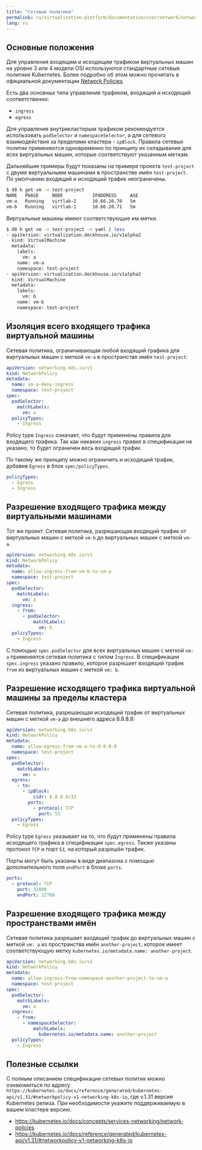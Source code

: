 ```yaml
---
title: "Сетевые политики"
permalink: ru/virtualization-platform/documentation/user/network/network-policies.html
lang: ru
---
```

## Основные положения
Для управления входящим и исходящим трафиком виртуальных машин на уровне 3 или 4 модели OSI используются стандартные сетевые политики Kubernetes. Более подробно об этом можно прочитать в официальной документации [Network Policies](https://kubernetes.io/docs/concepts/services-networking/network-policies/).  

Есть два основных типа управления трафиком, входящий и исходящий соответственно:
- `ingress`
- `egress`

Для управления внутрикластерым трафиком рекомендуется использовать `podSelector` и `namespaceSelector`, а для сетевого взаимодействия за пределами кластера - `ipBlock`.
Правила сетевых политик применяются одновременно по принципу их складывания для всех виртуальных машин, которые соответствуют указанным меткам.

Дальнейшие примеры будут показаны на примере проекта `test-project` с двумя виртуальными машинами в пространстве имён `test-project`. По умолчанию входящий и исходящий трафик неограничены.
```bash
$ d8 k get vm -n test-project
NAME   PHASE     NODE           IPADDRESS     AGE
vm-a   Running   virtlab-2      10.66.20.70   5m
vm-b   Running   virtlab-1      10.66.20.71   5m
```

Виртуальные машины имеют соответствующие им метки.
```bash
$ d8 k get vm -n test-project -o yaml | less
- apiVersion: virtualization.deckhouse.io/v1alpha2
  kind: VirtualMachine
  metadata:
    labels:
      vm: a
    name: vm-a
    namespace: test-project
- apiVersion: virtualization.deckhouse.io/v1alpha2
  kind: VirtualMachine
  metadata:
    labels:
      vm: b
    name: vm-b
    namespace: test-project
```

## Изоляция всего входящего трафика виртуальной машины

Сетевая политика, ограничивающая любой входящий трафика для виртуальных машин с меткой `vm-a` в пространстве имён `test-project`:
```yaml
apiVersion: networking.k8s.io/v1
kind: NetworkPolicy
metadata:
  name: vm-a-deny-ingress
  namespace: test-project
spec:
  podSelector:
    matchLabels:
      vm: a
  policyTypes:
    - Ingress
```
Policy type `Ingress` означает, что будут применены правила для входящего трафика. Так как никаких `ingress` правил в спецификации не указано, то будет ограничен весь входящий трафик.

По такому же принципу можно ограничить и исходящий трафик, добавив `Egress` в блок `spec/policyTypes`.
```yaml
policyTypes:
  - Egress
  - Ingress
```

## Разрешение входящего трафика между виртуальными машинами

Тот же проект. Сетевая политика, разрешающая входящий трафик от виртуальных машин с меткой `vm-b` до виртуальных машин с меткой `vm-a`.
```yaml
apiVersion: networking.k8s.io/v1
kind: NetworkPolicy
metadata:
  name: allow-ingress-from-vm-b-to-vm-a
  namespace: test-project
spec:
  podSelector:
    matchLabels:
      vm: a
  ingress:
    - from:
      - podSelector:
          matchLabels:
            vm: b
  policyTypes:
    - Ingress
```
С помощью `spec.podSelector` для всех виртуальных машин с меткой `vm: a` применяется сетевая политика с типом `Ingress`. В спецификации `spec.ingress` указано правило, которое разрешает входящий трафик `from` из виртуальных машин с меткой `vm: b`.

## Разрешение исходящего трафика виртуальной машины за пределы кластера

Сетевая политика, разрешающая исходящий трафик от виртуальных машин с меткой `vm-a` до внешнего адреса 8.8.8.8:
```yaml
apiVersion: networking.k8s.io/v1
kind: NetworkPolicy
metadata:
  name: allow-egress-from-vm-a-to-8-8-8-8
  namespace: test-project
spec:
  podSelector:
    matchLabels:
      vm: a
  egress:
    - to:
      - ipBlock:
          cidr: 8.8.8.8/32
        ports:
          - protocol: TCP
            port: 53
  policyTypes:
    - Egress
```
Policy type `Egress` указывает на то, что будут применены правила исходящего трафика в спецификации `spec.egress`. Также указаны протокол `TCP` и порт `53`, на который разрешён трафик.

Порты могут быть указаны в виде диапазона с помощью дополнительного поля `endPort` в блоке `ports`.
```yaml
ports:
  - protocol: TCP
    port: 32000
    endPort: 32768
```

## Разрешение входящего трафика между пространствами имён

Сетевая политика разрешает входящий трафик до виртуальных машин с меткой `vm: a` из пространства имён `another-project`, которое имеет соответствующую метку `kubernetes.io/metadata.name: another-project`.
```yaml
apiVersion: networking.k8s.io/v1
kind: NetworkPolicy
metadata:
  name: allow-ingress-from-namespace-another-project-to-vm-a
  namespace: test-project
spec:
  podSelector:
    matchLabels:
      vm: a
  ingress:
    - from:
      - namespaceSelector:
          matchLabels:
            kubernetes.io/metadata.name: another-project
  policyTypes:
    - Ingress
```

## Полезные ссылки

С полным описанием спецификации сетевых политик можно ознакомиться по адресу `https://kubernetes.io/docs/reference/generated/kubernetes-api/v1.31/#networkpolicy-v1-networking-k8s-io`, где v.1.31 версия Kubernetes релиза. При необходимости укажите поддерживаемую в вашем кластере версию.

- https://kubernetes.io/docs/concepts/services-networking/network-policies
- https://kubernetes.io/docs/reference/generated/kubernetes-api/v1.31/#networkpolicy-v1-networking-k8s-io
